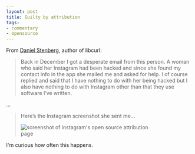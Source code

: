 ```yaml
---
layout: post
title: Guilty by attribution
tags:
- commentary
- opensource
---
```


From [Daniel Stenberg](http://daniel.haxx.se/blog/2016/01/19/subject-urgent-warning/), author of libcurl:

> Back in December I got a desperate email from this person. A woman who said her Instagram had been hacked and since she found my contact info in the app she mailed me and asked for help. I of course replied and said that I have nothing to do with her being hacked but I also have nothing to do with Instagram other than that they use software I’ve written.

…

> Here’s the Instagram screenshot she sent me…
>
> <img alt="screenshot of instagram's open source attribution page" src="http://daniel.haxx.se/blog/wp-content/uploads/2016/01/IMG_2156.jpg" style="max-width: 375px">

I'm curious how often this happens.